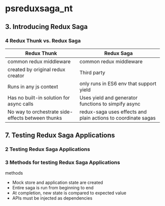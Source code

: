 # psreduxsaga_nt

## 3. Introducing Redux Saga
### 4 Redux Thunk vs. Redux Saga
Redux Thunk | Redux Saga
---|---
common redux middleware| common redux middleware
created by original redux creator|Third party
Runs in any js context|only runs in ES6 env that support yield
Has no built-in solution for async calls|Uses yield and generator functions to simpify async
No way to orchestrate side-effects between thunks| redux-saga uses effects and plain actions to coordinate sagas



## 7. Testing Redux Saga Applications
### 2 Testing Redux Saga Applications

### 3 Methods for testing Redux Saga Applications
methods
- Mock store and application state are created
- Entire saga is run from beginning to end
- At completion, new state is compared to expected value
- APIs must be injected as dependencies
